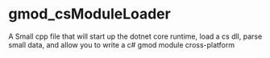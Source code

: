 # gmod_csModuleLoader
A Small cpp file that will start up the dotnet core runtime, load a cs dll, parse small data, and allow you to write a c# gmod module cross-platform
